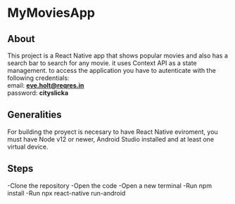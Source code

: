 # MyMoviesApp

## About 
This project is a React Native app that shows popular movies and also has a search bar to search for any movie.
it uses Context API as a state management.
to access the application you have to autenticate with the following credentials: </br>
email: **eve.holt@reqres.in** </br>
password: **cityslicka**

## Generalities 
For building the proyect is necesary to have React Native eviroment, 
you must have Node v12 or newer, Android Studio installed and at least one virtual device.

## Steps 
-Clone the repository
-Open the code
-Open a new terminal
-Run npm install
-Run npx react-native run-android
